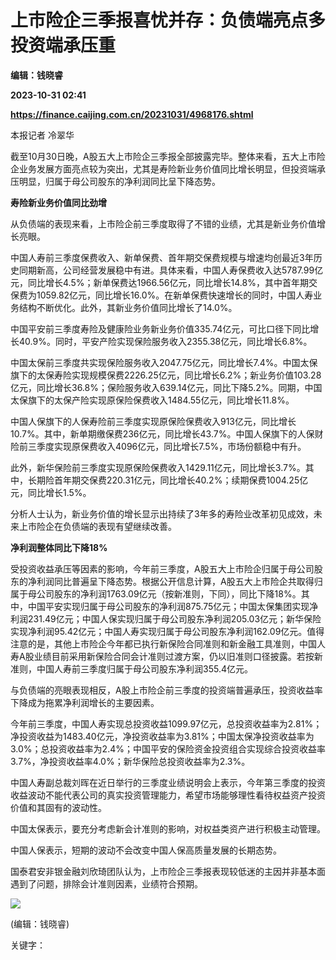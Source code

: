 # 上市险企三季报喜忧并存：负债端亮点多 投资端承压重
**编辑：钱晓睿**

**2023-10-31 02:41**

**https://finance.caijing.com.cn/20231031/4968176.shtml**

本报记者 冷翠华

截至10月30日晚，A股五大上市险企三季报全部披露完毕。整体来看，五大上市险企业务发展方面亮点较为突出，尤其是寿险新业务价值同比增长明显，但投资端承压明显，归属于母公司股东的净利润同比呈下降态势。

**寿险新业务价值同比劲增**

从负债端的表现来看，上市险企前三季度取得了不错的业绩，尤其是新业务价值增长亮眼。

中国人寿前三季度保费收入、新单保费、首年期交保费规模与增速均创最近3年历史同期新高，公司经营发展稳中有进。具体来看，中国人寿保费收入达5787.99亿元，同比增长4.5%；新单保费达1966.56亿元，同比增长14.8%，其中首年期交保费为1059.82亿元，同比增长16.0%。在新单保费快速增长的同时，中国人寿业务结构不断优化。此外，其新业务价值同比增长了14.0%。

中国平安前三季度寿险及健康险业务新业务价值335.74亿元，可比口径下同比增长40.9%。同时，平安产险实现保险服务收入2355.38亿元，同比增长6.8%。

中国太保前三季度共实现保险服务收入2047.75亿元，同比增长7.4%。中国太保旗下的太保寿险实现规模保费2226.25亿元，同比增长6.2%；新业务价值103.28亿元，同比增长36.8%；保险服务收入639.14亿元，同比下降5.2%。同期，中国太保旗下的太保产险实现原保险保费收入1484.55亿元，同比增长11.8%。

中国人保旗下的人保寿险前三季度实现原保险保费收入913亿元，同比增长10.7%。其中，新单期缴保费236亿元，同比增长43.7%。中国人保旗下的人保财险前三季度实现原保费收入4096亿元，同比增长7.5%，市场份额稳中有升。

此外，新华保险前三季度实现原保险保费收入1429.11亿元，同比增长3.7%。其中，长期险首年期交保费220.31亿元，同比增长40.2%；续期保费1004.25亿元，同比增长1.5%。

分析人士认为，新业务价值的增长显示出持续了3年多的寿险业改革初见成效，未来上市险企在负债端的表现有望继续改善。

**净利润整体同比下降18%**

受投资收益承压等因素的影响，今年前三季度，A股五大上市险企归属于母公司股东的净利润同比普遍呈下降态势。根据公开信息计算，A股五大上市险企共取得归属于母公司股东的净利润1763.09亿元（按新准则，下同），同比下降18%。其中，中国平安实现归属于母公司股东的净利润875.75亿元；中国太保集团实现净利润231.49亿元；中国人保实现归属于母公司股东净利润205.03亿元；新华保险实现净利润95.42亿元；中国人寿实现归属于母公司股东净利润162.09亿元。值得注意的是，其他上市险企今年都已执行新保险合同准则和新金融工具准则，中国人寿A股业绩目前采用新保险合同会计准则过渡方案，仍以旧准则口径披露。若按新准则，中国人寿前三季度归属于母公司股东净利润355.4亿元。

与负债端的亮眼表现相反，A股上市险企前三季度的投资端普遍承压，投资收益率下降成为拖累净利润增长的主要因素。

今年前三季度，中国人寿实现总投资收益1099.97亿元，总投资收益率为2.81%；净投资收益为1483.40亿元，净投资收益率为3.81%；中国太保净投资收益率为3.0%；总投资收益率为2.4%；中国平安的保险资金投资组合实现综合投资收益率3.7%，净投资收益率4.0%；新华保险总投资收益率为2.3%。

中国人寿副总裁刘晖在近日举行的三季度业绩说明会上表示，今年第三季度的投资收益波动不能代表公司的真实投资管理能力，希望市场能够理性看待权益资产投资价值和其固有的波动性。

中国太保表示，要充分考虑新会计准则的影响，对权益类资产进行积极主动管理。

中国人保表示，短期的波动不会改变中国人保高质量发展的长期态势。

国泰君安非银金融刘欣琦团队认为，上市险企三季报表现较低迷的主因并非基本面遇到了问题，排除会计准则因素，业绩符合预期。

![](https://tx1.cdn.caijing.com.cn/2014-03-27/114048455.jpg)

(编辑：钱晓睿)

关键字：